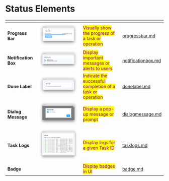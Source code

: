 # Status Elements

<table data-view="cards"><thead><tr><th></th><th></th><th></th><th data-hidden data-card-target data-type="content-ref"></th></tr></thead><tbody><tr><td><strong>Progress Bar</strong></td><td><img src="../../../.gitbook/assets/widget-progress-bar.png" alt=""></td><td><mark style="color:purple;">Visually show the progress of a task or operation</mark></td><td><a href="progressbar.md">progressbar.md</a></td></tr><tr><td><strong>Notification Box</strong></td><td><img src="../../../.gitbook/assets/widget-notificationBox.png" alt=""></td><td><mark style="color:purple;">Display important messages or alerts to users</mark></td><td><a href="notificationbox.md">notificationbox.md</a></td></tr><tr><td><strong>Done Label</strong></td><td><img src="../../../.gitbook/assets/widget-doneLabel.png" alt=""></td><td><mark style="color:purple;">Indicate the successful completion of a task or operation</mark></td><td><a href="donelabel.md">donelabel.md</a></td></tr><tr><td><strong>Dialog Message</strong></td><td><img src="../../../.gitbook/assets/widget-dialog-message.png" alt=""></td><td><mark style="color:purple;">Display a pop-up message or prompt</mark></td><td><a href="dialogmessage.md">dialogmessage.md</a></td></tr><tr><td><strong>Task Logs</strong></td><td><img src="../../../.gitbook/assets/tasklogscard.png" alt=""></td><td><mark style="color:purple;">Display logs for a given Task ID</mark></td><td><a href="tasklogs.md">tasklogs.md</a></td></tr><tr><td><strong>Badge</strong></td><td><img src="https://user-images.githubusercontent.com/79905215/227223981-643400c7-0c16-4c5e-acc9-d2c2214162d1.png" alt=""></td><td><mark style="color:purple;">Display badges in UI</mark></td><td><a href="badge.md">badge.md</a></td></tr></tbody></table>
